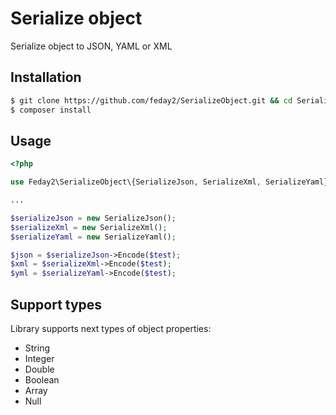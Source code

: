 # Serialize object
Serialize object to JSON, YAML or XML

## Installation ##
```bash
$ git clone https://github.com/feday2/SerializeObject.git && cd SerializeObject
$ composer install
```

## Usage ##
```php
<?php

use Feday2\SerializeObject\{SerializeJson, SerializeXml, SerializeYaml};

...

$serializeJson = new SerializeJson();
$serializeXml = new SerializeXml();
$serializeYaml = new SerializeYaml();

$json = $serializeJson->Encode($test);
$xml = $serializeXml->Encode($test);
$yml = $serializeYaml->Encode($test);
```
## Support types ##
Library supports next types of object properties:

* String
* Integer
* Double
* Boolean
* Array
* Null
